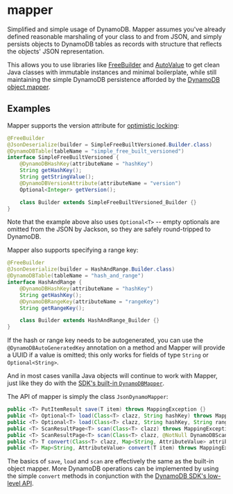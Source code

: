 # mapper

Simplified and simple usage of DynamoDB. Mapper assumes you've already defined reasonable marshaling of your class
to and from JSON, and simply persists objects to DynamoDB tables as records with structure that reflects the objects'
JSON representation.

This allows you to use libraries like [FreeBuilder](https://github.com/google/FreeBuilder) and
[AutoValue](https://github.com/google/auto/tree/master/value) to get clean Java classes with immutable instances
and minimal boilerplate, while still maintaining the simple DynamoDB persistence afforded by the
[DynamoDB object mapper](http://docs.aws.amazon.com/amazondynamodb/latest/developerguide/DynamoDBMapper.html).

## Examples

Mapper supports the version attribute for [optimistic locking](http://docs.aws.amazon.com/amazondynamodb/latest/developerguide/DynamoDBMapper.OptimisticLocking.html):

```java
@FreeBuilder
@JsonDeserialize(builder = SimpleFreeBuiltVersioned.Builder.class)
@DynamoDBTable(tableName = "simple_free_built_versioned")
interface SimpleFreeBuiltVersioned {
    @DynamoDBHashKey(attributeName = "hashKey")
    String getHashKey();
    String getStringValue();
    @DynamoDBVersionAttribute(attributeName = "version")
    Optional<Integer> getVersion();

    class Builder extends SimpleFreeBuiltVersioned_Builder {}
}
```

Note that the example above also uses `Optional<T>` -- empty optionals are omitted from the JSON by Jackson, so they are
safely round-tripped to DynamoDB.

Mapper also supports specifying a range key:

```java
@FreeBuilder
@JsonDeserialize(builder = HashAndRange.Builder.class)
@DynamoDBTable(tableName = "hash_and_range")
interface HashAndRange {
    @DynamoDBHashKey(attributeName = "hashKey")
    String getHashKey();
    @DynamoDBRangeKey(attributeName = "rangeKey")
    String getRangeKey();

    class Builder extends HashAndRange_Builder {}
}
```

If the hash or range key needs to be autogenerated, you can use the `@DynamoDBAutoGeneratedKey` annotation on a method
and Mapper will provide a UUID if a value is omitted; this only works for fields of type `String` or `Optional<String>`.

And in most cases vanilla Java objects will continue to work with Mapper, just like they do with the
[SDK's built-in `DynamoDBMapper`](http://docs.aws.amazon.com/amazondynamodb/latest/developerguide/DynamoDBMapper.html).

The API of mapper is simply the class `JsonDynamoMapper`:

```java
public <T> PutItemResult save(T item) throws MappingException {}
public <T> Optional<T> load(Class<T> clazz, String hashKey) throws MappingException {}
public <T> Optional<T> load(Class<T> clazz, String hashKey, String rangeKey) throws MappingException {}
public <T> ScanResultPage<T> scan(Class<T> clazz) throws MappingException {}
public <T> ScanResultPage<T> scan(Class<T> clazz, @NotNull DynamoDBScanExpression scanExpression) throws MappingException {}
public <T> T convert(Class<T> clazz, Map<String, AttributeValue> attributeValueMap) throws MappingException {}
public <T> Map<String, AttributeValue> convert(T item) throws MappingException {}
```

The basics of `save`, `load` and `scan` are effectively the same as the built-in object mapper. More DynamoDB operations
can be implemented by using the simple `convert` methods in conjunction with the
[DynamoDB SDK's low-level API](http://docs.aws.amazon.com/AWSJavaSDK/latest/javadoc/com/amazonaws/services/dynamodbv2/AmazonDynamoDBClient.html).
